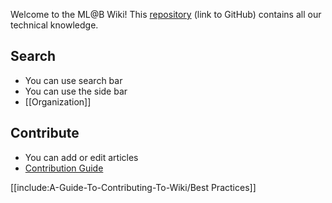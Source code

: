 Welcome to the ML@B Wiki! This [repository](https://github.com/mlberkeley/wiki) (link to GitHub) contains all our technical knowledge. 

## Search

* You can use search bar
* You can use the side bar
* [[Organization]]

## Contribute

* You can add or edit articles
* [Contribution Guide](./A-Guide-To-Contributing-To-Wiki/)

[[include:A-Guide-To-Contributing-To-Wiki/Best Practices]]